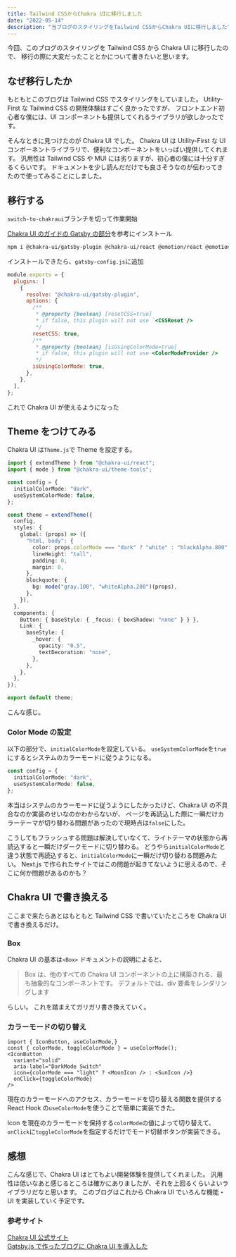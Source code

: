 ```yaml
---
title: Tailwind CSSからChakra UIに移行しました
date: "2022-05-14"
description: "当ブログのスタイリングをTailwind CSSからChakra UIに移行しました"
---
```


今回、このブログのスタイリングを Tailwind CSS から Chakra UI に移行したので、
移行の際に大変だったこととかについて書きたいと思います。

## なぜ移行したか

もともとこのブログは Tailwind CSS でスタイリングをしていました。
Utility-First な Tailwind CSS の開発体験はすごく良かったですが、
フロントエンド初心者な僕には、UI コンポーネントも提供してくれるライブラリが欲しかったです。

そんなときに見つけたのが Chakra UI でした。
Chakra UI は Utility-First な UI コンポーネントライブラリで、便利なコンポーネントをいっぱい提供してくれます。
汎用性は Tailwind CSS や MUI には劣りますが、初心者の僕には十分すぎるくらいです。
ドキュメントを少し読んだだけでも良さそうなのが伝わってきたので使ってみることにしました。

## 移行する

`switch-to-chakraui`ブランチを切って作業開始

[Chakra UI のガイドの Gatsby の部分](https://chakra-ui.com/guides/getting-started/gatsby-guide)を参考にインストール

```bash
npm i @chakra-ui/gatsby-plugin @chakra-ui/react @emotion/react @emotion/styled framer-motion
```

インストールできたら、`gatsby-config.js`に追加

```js
module.exports = {
  plugins: [
    {
      resolve: "@chakra-ui/gatsby-plugin",
      options: {
        /**
         * @property {boolean} [resetCSS=true]
         * if false, this plugin will not use `<CSSReset />
         */
        resetCSS: true,
        /**
         * @property {boolean} [isUsingColorMode=true]
         * if false, this plugin will not use <ColorModeProvider />
         */
        isUsingColorMode: true,
      },
    },
  ],
};
```

これで Chakra UI が使えるようになった

## Theme をつけてみる

Chakra UI は`Theme.js`で Theme を設定する。

```ts
import { extendTheme } from "@chakra-ui/react";
import { mode } from "@chakra-ui/theme-tools";

const config = {
  initialColorMode: "dark",
  useSystemColorMode: false,
};

const theme = extendTheme({
  config,
  styles: {
    global: (props) => ({
      "html, body": {
        color: props.colorMode === "dark" ? "white" : "blackAlpha.800",
        lineHeight: "tall",
        padding: 0,
        margin: 0,
      },
      blockquote: {
        bg: mode("gray.100", "whiteAlpha.200")(props),
      },
    }),
  },
  components: {
    Button: { baseStyle: { _focus: { boxShadow: "none" } } },
    Link: {
      baseStyle: {
        _hover: {
          opacity: "0.5",
          textDecoration: "none",
        },
      },
    },
  },
});

export default theme;
```

こんな感じ。

### Color Mode の設定

以下の部分で、`initialColorMode`を設定している。
`useSystemColorMode`を`true`にするとシステムのカラーモードに従うようになる。

```ts
const config = {
  initialColorMode: "dark",
  useSystemColorMode: false,
};
```

本当はシステムのカラーモードに従うようにしたかったけど、Chakra UI の不具合なのか実装のせいなのかわからないが、
ページを再読込した際に一瞬だけカラーテーマが切り替わる問題があったので現時点は`false`にした。

こうしてもフラッシュする問題は解決していなくて、ライトテーマの状態から再読込すると一瞬だけダークモードに切り替わる。
どうやら`initialColorMode`と違う状態で再読込すると、`initialColorMode`に一瞬だけ切り替わる問題みたい。
Next.js で作られたサイトではこの問題が起きてないように思えるので、そこに何か問題があるのかも？

## Chakra UI で書き換える

ここまで来たらあとはもともと Tailwind CSS で書いていたところを Chakra UI で書き換えるだけ。

### Box

Chakra UI の基本は`<Box>`
ドキュメントの説明によると、

> Box は、他のすべての Chakra UI コンポーネントの上に構築される、最も抽象的なコンポーネントです。
> デフォルトでは、div 要素をレンダリングします

らしい。
これを踏まえてガリガリ書き換えていく。

### カラーモードの切り替え

```tsx
import { IconButton, useColorMode,}
const { colorMode, toggleColorMode } = useColorMode();
<IconButton
  variant="solid"
  aria-label="DarkMode Switch"
  icon={colorMode === "light" ? <MoonIcon /> : <SunIcon />}
  onClick={toggleColorMode}
/>
```

現在のカラーモードへのアクセス、カラーモードを切り替える関数を提供する React Hook の`useColorMode`を使うことで簡単に実装できた。

Icon を現在のカラーモードを保持する`colorMode`の値によって切り替えて、
`onClick`に`toggleColorMode`を指定するだけでモード切替ボタンが実装できる。

## 感想

こんな感じで、Chakra UI はとてもよい開発体験を提供してくれました。
汎用性は低いなあと感じるところは確かにありましたが、それを上回るくらいよいライブラリだなと思います。
このブログはこれから Chakra UI でいろんな機能・UI を実装していく予定です。

### 参考サイト

[Chakra UI 公式サイト](https://chakra-ui.com/)  
[Gatsby.js で作ったブログに Chakra UI を導入した](https://blog.hppd.dev/2020/12/30-chakra-ui)
